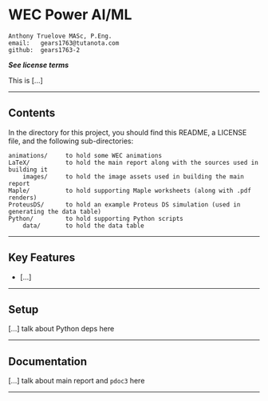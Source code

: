# WEC Power AI/ML

    Anthony Truelove MASc, P.Eng.
    email:   gears1763@tutanota.com
    github:  gears1763-2

***See license terms***


This is [...]

--------


## Contents

In the directory for this project, you should find this README, a LICENSE file, and the
following sub-directories:

    animations/     to hold some WEC animations
    LaTeX/          to hold the main report along with the sources used in building it
        images/     to hold the image assets used in building the main report
    Maple/          to hold supporting Maple worksheets (along with .pdf renders)
    ProteusDS/      to hold an example Proteus DS simulation (used in generating the data table)
    Python/         to hold supporting Python scripts
        data/       to hold the data table
--------


## Key Features

  * [...]

--------


## Setup

[...] talk about Python deps here

--------


## Documentation

[...] talk about main report and `pdoc3` here

--------
